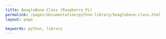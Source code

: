 ```yaml
---
title: BeagleBone Class (Raspberry Pi)
permalink: /pages/documentation/python-library/beaglebone-class.html
layout: page

keywords: python, library
---
```

